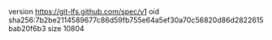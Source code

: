 version https://git-lfs.github.com/spec/v1
oid sha256:7b2be2114589677c86d59fb755e64a5ef30a70c56820d86d2822615bab20f6b3
size 10804
